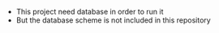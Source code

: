 * This project need database in order to run it
* But the database scheme is not included in this repository
